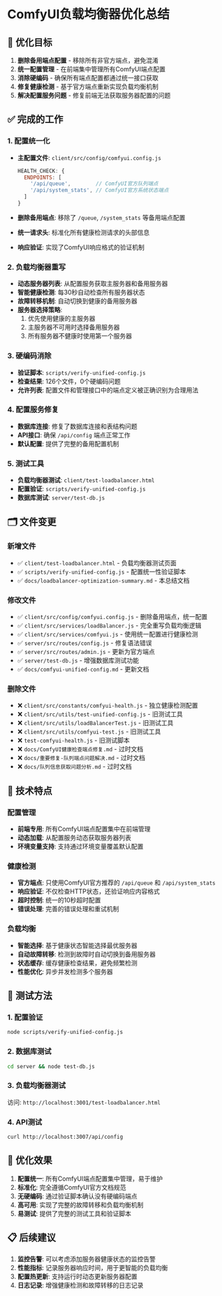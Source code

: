 # ComfyUI负载均衡器优化总结

## 🎯 优化目标

1. **删除备用端点配置** - 移除所有非官方端点，避免混淆
2. **统一配置管理** - 在前端集中管理所有ComfyUI端点配置
3. **消除硬编码** - 确保所有端点配置都通过统一接口获取
4. **修复健康检测** - 基于官方端点重新实现负载均衡机制
5. **解决配置服务问题** - 修复前端无法获取服务器配置的问题

## ✅ 完成的工作

### 1. 配置统一化
- **主配置文件**: `client/src/config/comfyui.config.js`
  ```javascript
  HEALTH_CHECK: {
    ENDPOINTS: [
      '/api/queue',        // ComfyUI官方队列端点
      '/api/system_stats', // ComfyUI官方系统状态端点
    ]
  }
  ```

- **删除备用端点**: 移除了 `/queue`, `/system_stats` 等备用端点配置
- **统一请求头**: 标准化所有健康检测请求的头部信息
- **响应验证**: 实现了ComfyUI响应格式的验证机制

### 2. 负载均衡器重写
- **动态服务器列表**: 从配置服务获取主服务器和备用服务器
- **智能健康检测**: 每30秒自动检查所有服务器状态
- **故障转移机制**: 自动切换到健康的备用服务器
- **服务器选择策略**: 
  1. 优先使用健康的主服务器
  2. 主服务器不可用时选择备用服务器
  3. 所有服务器不健康时使用第一个服务器

### 3. 硬编码消除
- **验证脚本**: `scripts/verify-unified-config.js`
- **检查结果**: 126个文件，0个硬编码问题
- **允许列表**: 配置文件和管理接口中的端点定义被正确识别为合理用法

### 4. 配置服务修复
- **数据库连接**: 修复了数据库连接和表结构问题
- **API接口**: 确保 `/api/config` 端点正常工作
- **默认配置**: 提供了完整的备用配置机制

### 5. 测试工具
- **负载均衡器测试**: `client/test-loadbalancer.html`
- **配置验证**: `scripts/verify-unified-config.js`
- **数据库测试**: `server/test-db.js`

## 🗂️ 文件变更

### 新增文件
- ✅ `client/test-loadbalancer.html` - 负载均衡器测试页面
- ✅ `scripts/verify-unified-config.js` - 配置统一性验证脚本
- ✅ `docs/loadbalancer-optimization-summary.md` - 本总结文档

### 修改文件
- ✅ `client/src/config/comfyui.config.js` - 删除备用端点，统一配置
- ✅ `client/src/services/loadBalancer.js` - 完全重写负载均衡逻辑
- ✅ `client/src/services/comfyui.js` - 使用统一配置进行健康检测
- ✅ `server/src/routes/config.js` - 修复语法错误
- ✅ `server/src/routes/admin.js` - 更新为官方端点
- ✅ `server/test-db.js` - 增强数据库测试功能
- ✅ `docs/comfyui-unified-config.md` - 更新文档

### 删除文件
- ❌ `client/src/constants/comfyui-health.js` - 独立健康检测配置
- ❌ `client/src/utils/test-unified-config.js` - 旧测试工具
- ❌ `client/src/utils/loadBalancerTest.js` - 旧测试工具
- ❌ `client/src/utils/comfyui-test.js` - 旧测试工具
- ❌ `test-comfyui-health.js` - 旧测试脚本
- ❌ `docs/ComfyUI健康检查端点修复.md` - 过时文档
- ❌ `docs/重要修复-队列端点问题解决.md` - 过时文档
- ❌ `docs/队列信息获取问题分析.md` - 过时文档

## 🔧 技术特点

### 配置管理
- **前端专用**: 所有ComfyUI端点配置集中在前端管理
- **动态加载**: 从配置服务动态获取服务器列表
- **环境变量支持**: 支持通过环境变量覆盖默认配置

### 健康检测
- **官方端点**: 只使用ComfyUI官方推荐的 `/api/queue` 和 `/api/system_stats`
- **响应验证**: 不仅检查HTTP状态，还验证响应内容格式
- **超时控制**: 统一的10秒超时配置
- **错误处理**: 完善的错误处理和重试机制

### 负载均衡
- **智能选择**: 基于健康状态智能选择最优服务器
- **自动故障转移**: 检测到故障时自动切换到备用服务器
- **状态缓存**: 缓存健康检查结果，避免频繁检测
- **性能优化**: 异步并发检测多个服务器

## 🧪 测试方法

### 1. 配置验证
```bash
node scripts/verify-unified-config.js
```

### 2. 数据库测试
```bash
cd server && node test-db.js
```

### 3. 负载均衡器测试
访问: `http://localhost:3001/test-loadbalancer.html`

### 4. API测试
```bash
curl http://localhost:3007/api/config
```

## 🎉 优化效果

1. **配置统一**: 所有ComfyUI端点配置集中管理，易于维护
2. **标准化**: 完全遵循ComfyUI官方文档规范
3. **无硬编码**: 通过验证脚本确认没有硬编码端点
4. **高可用**: 实现了完整的故障转移和负载均衡机制
5. **易测试**: 提供了完整的测试工具和验证脚本

## 📋 后续建议

1. **监控告警**: 可以考虑添加服务器健康状态的监控告警
2. **性能指标**: 记录服务器响应时间，用于更智能的负载均衡
3. **配置热更新**: 支持运行时动态更新服务器配置
4. **日志记录**: 增强健康检测和故障转移的日志记录
